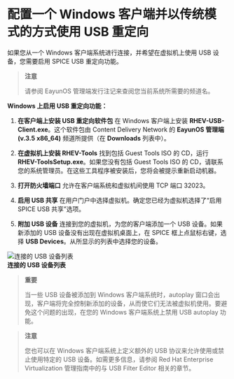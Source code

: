 # 配置一个 Windows 客户端并以传统模式的方式使用 USB 重定向

如果您从一个 Windows 客户端系统进行连接，并希望在虚拟机上使用 USB 设备，您需要启用 SPICE USB 重定向功能。

> **注意**
>
> 请参阅 EayunOS 管理端发行注记来查阅您当前系统所需要的频道名。

**Windows 上启用 USB 重定向功能：**

1. **在客户端上安装 USB 重定向软件包**
   在 Windows 客户端上安装 **RHEV-USB-Client.exe**。这个软件包由 Content Delivery Network 的 **EayunOS 管理端 (v.3.5 x86_64)** 频道所提供（在 **Downloads** 列表中）。

2. **在虚拟机上安装 RHEV-Tools**
   找到包括 Guest Tools ISO 的 CD，运行 **RHEV-ToolsSetup.exe**。如果您没有包括 Guest Tools ISO 的 CD，请联系您的系统管理员。在这些工具程序被安装后，您将会被提示重新启动机器。

3. **打开防火墙端口**
   允许在客户端系统和虚拟机间使用 TCP 端口 32023。

4. **启用 USB 共享**
   在用户门户中选择虚拟机。确定您已经为虚拟机选择了“启用 SPICE USB 共享”选项。

5. **附加 USB 设备**
   连接到您的虚拟机，为您的客户端添加一个 USB 设备。如果新添加的 USB 设备没有出现在虚拟机桌面上，在 SPICE 框上点鼠标右键，选择 **USB Devices**。从所显示的列表中选择您的设备。

![连接的 USB 设备列表](../images/connect_usb_device.png)<br/>
**连接的 USB 设备列表**

> **重要**
>
> 当一些 USB 设备被添加到 Windows 客户端系统时，autoplay 窗口会出现，客户端将完全控制新添加的设备，从而使它们无法被虚拟机使用。要避免这个问题的出现，在您的 Windows 客户端系统上禁用 USB autoplay 功能。

> **注意**
>
> 您也可以在 Windows 客户端系统上定义额外的 USB 协议来允许使用或禁止使用特定的 USB 设备。如需更多信息，请参阅 Red Hat Enterprise Virtualization 管理指南中的与 USB Filter Editor 相关的章节。
